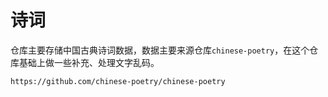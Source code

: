 # 诗词

仓库主要存储中国古典诗词数据，数据主要来源仓库`chinese-poetry`，在这个仓库基础上做一些补充、处理文字乱码。

```
https://github.com/chinese-poetry/chinese-poetry
```